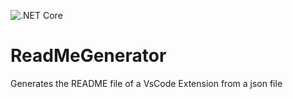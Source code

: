 ![.NET Core](https://github.com/bartvanhoey/ReadMeGenerator/workflows/.NET%20Core/badge.svg?branch=main)

# ReadMeGenerator

Generates the README file of a VsCode Extension from a json file
